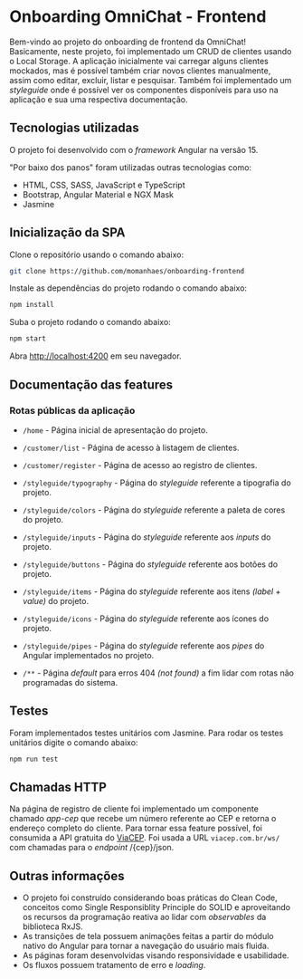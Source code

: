 # Onboarding OmniChat - Frontend

Bem-vindo ao projeto do onboarding de frontend da OmniChat! Basicamente, neste projeto, foi implementado um CRUD de clientes usando o Local Storage. A aplicação inicialmente vai carregar alguns clientes mockados, mas é possível também criar novos clientes manualmente, assim como editar, excluir, listar e pesquisar. Também foi implementado um _styleguide_ onde é possível ver os componentes disponíveis para uso na aplicação e sua uma respectiva documentação.
## Tecnologias utilizadas
O projeto foi desenvolvido com o _framework_ Angular na versão 15.

"Por baixo dos panos" foram utilizadas outras tecnologias como: 

* HTML, CSS, SASS, JavaScript e TypeScript
* Bootstrap, Angular Material e NGX Mask
* Jasmine 

## Inicialização da SPA
Clone o repositório usando o comando abaixo:

```sh
git clone https://github.com/momanhaes/onboarding-frontend
```

Instale as dependências do projeto rodando o comando abaixo:

```sh
npm install
```

Suba o projeto rodando o comando abaixo:

```sh
npm start
```

Abra [http://localhost:4200](http://localhost:4200) em seu navegador.

## Documentação das features

### Rotas públicas da aplicação

* `/home` - Página inicial de apresentação do projeto.

* `/customer/list` - Página de acesso à listagem de clientes.

* `/customer/register` - Página de acesso ao registro de clientes.

* `/styleguide/typography` - Página do _styleguide_ referente a tipografia do projeto.

* `/styleguide/colors` - Página do _styleguide_ referente a paleta de cores do projeto.

* `/styleguide/inputs` - Página do _styleguide_ referente aos _inputs_ do projeto.

* `/styleguide/buttons` - Página do _styleguide_ referente aos botões do projeto.

* `/styleguide/items` - Página do _styleguide_ referente aos itens _(label + value)_ do projeto.

* `/styleguide/icons` - Página do _styleguide_ referente aos ícones do projeto.

* `/styleguide/pipes` - Página do _styleguide_ referente aos _pipes_ do Angular implementados no projeto.

* `/**` - Página _default_ para erros 404 _(not found)_ a fim lidar com rotas não programadas do sistema.

## Testes

Foram implementados testes unitários com Jasmine. Para rodar os testes unitários digite o comando abaixo:

```sh
npm run test
```

## Chamadas HTTP

Na página de registro de cliente foi implementado um componente chamado _app-cep_ que recebe um número referente ao CEP e retorna o endereço completo do cliente. Para tornar essa feature possível, foi consumida a API gratuita do [ViaCEP](https://viacep.com.br/). Foi usada a URL `viacep.com.br/ws/` com chamadas para o _endpoint_ /{cep}/json.

## Outras informações

* O projeto foi construído considerando boas práticas do Clean Code, conceitos como Single Responsiblity Principle do SOLID e aproveitando os recursos da programação reativa ao lidar com _observables_ da biblioteca RxJS.
* As transições de tela possuem animações feitas a partir do módulo nativo do Angular para tornar a navegação do usuário mais fluida.
* As páginas foram desenvolvidas visando responsividade e usabilidade.
* Os fluxos possuem tratamento de erro e _loading_.